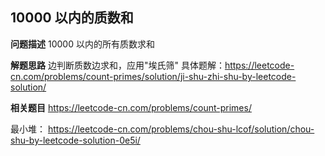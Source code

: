 ## 10000 以内的质数和

**问题描述**
10000 以内的所有质数求和

**解题思路**
边判断质数边求和，应用"埃氏筛"
具体题解：https://leetcode-cn.com/problems/count-primes/solution/ji-shu-zhi-shu-by-leetcode-solution/

**相关题目**
https://leetcode-cn.com/problems/count-primes/

最小堆：
https://leetcode-cn.com/problems/chou-shu-lcof/solution/chou-shu-by-leetcode-solution-0e5i/
